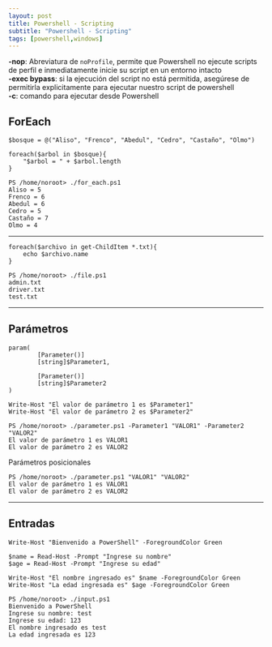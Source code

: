 ```yaml
---
layout: post
title: Powershell - Scripting
subtitle: "Powershell - Scripting"
tags: [powershell,windows]
---
```


**-nop**: Abreviatura de `noProfile`, permite que Powershell no ejecute scripts de perfil e inmediatamente inicie su script en un entorno intacto  
**-exec bypass**: si la ejecución del script no está permitida, asegúrese de permitirla explicitamente para ejecutar nuestro script de powershell  
**-c**: comando para ejecutar desde Powershell

## ForEach

```
$bosque = @("Aliso", "Frenco", "Abedul", "Cedro", "Castaño", "Olmo")

foreach($arbol in $bosque){
    "$arbol = " + $arbol.length
}
```

```
PS /home/noroot> ./for_each.ps1
Aliso = 5
Frenco = 6
Abedul = 6
Cedro = 5
Castaño = 7
Olmo = 4
```

----

```
foreach($archivo in get-ChildItem *.txt){
    echo $archivo.name
}
```

```
PS /home/noroot> ./file.ps1
admin.txt
driver.txt
test.txt
```

-----

## Parámetros

```
param(
        [Parameter()]
        [string]$Parameter1,

        [Parameter()]
        [string]$Parameter2
)

Write-Host "El valor de parámetro 1 es $Parameter1"
Write-Host "El valor de parámetro 2 es $Parameter2"
```

```
PS /home/noroot> ./parameter.ps1 -Parameter1 "VALOR1" -Parameter2 "VALOR2"
El valor de parámetro 1 es VALOR1
El valor de parámetro 2 es VALOR2
```

Parámetros posicionales

```
PS /home/noroot> ./parameter.ps1 "VALOR1" "VALOR2"
El valor de parámetro 1 es VALOR1
El valor de parámetro 2 es VALOR2
```

----

## Entradas

```
Write-Host "Bienvenido a PowerShell" -ForegroundColor Green

$name = Read-Host -Prompt "Ingrese su nombre"
$age = Read-Host -Prompt "Ingrese su edad"

Write-Host "El nombre ingresado es" $name -ForegroundColor Green
Write-Host "La edad ingresada es" $age -ForegroundColor Green
```

```
PS /home/noroot> ./input.ps1
Bienvenido a PowerShell
Ingrese su nombre: test
Ingrese su edad: 123
El nombre ingresado es test
La edad ingresada es 123
```


